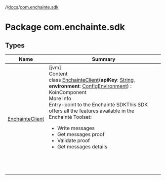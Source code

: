 //[docs](../index.md)/[com.enchainte.sdk](index.md)



# Package com.enchainte.sdk  


## Types  
  
|  Name|  Summary| 
|---|---|
| <a name="com.enchainte.sdk/EnchainteClient///PointingToDeclaration/"></a>[EnchainteClient](-enchainte-client/index.md)| <a name="com.enchainte.sdk/EnchainteClient///PointingToDeclaration/"></a>[jvm]  <br>Content  <br>class [EnchainteClient](-enchainte-client/index.md)(**apiKey**: [String](https://kotlinlang.org/api/latest/jvm/stdlib/kotlin/-string/index.html), **environment**: [ConfigEnvironment](../com.enchainte.sdk.config.entity/-config-environment/index.md)) : KoinComponent  <br>More info  <br>Entry-point to the Enchainté SDKThis SDK offers all the features available in the Enchainté Toolset:<ul><li>Write messages</li><li>Get messages proof</li><li>Validate proof</li><li>Get messages details</li></ul>  <br><br><br>

